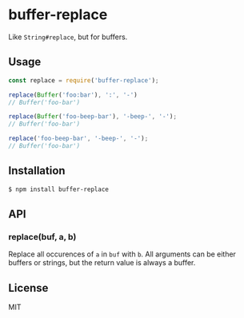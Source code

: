 
# buffer-replace

Like `String#replace`, but for buffers.

## Usage

```js
const replace = require('buffer-replace');

replace(Buffer('foo:bar'), ':', '-')
// Buffer('foo-bar')

replace(Buffer('foo-beep-bar'), '-beep-', '-');
// Buffer('foo-bar')

replace('foo-beep-bar', '-beep-', '-');
// Buffer('foo-bar')
```

## Installation

```bash
$ npm install buffer-replace
```

## API

### replace(buf, a, b)

Replace all occurences of `a` in `buf` with `b`. All arguments can be either buffers or strings, but the return value is always a buffer.

## License

MIT
